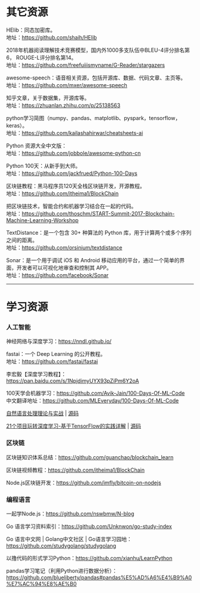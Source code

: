# 其它资源

HElib：同态加密库。</br>
地址：https://github.com/shaih/HElib

2018年机器阅读理解技术竞赛模型，国内外1000多支队伍中BLEU-4评分排名第6， ROUGE-L评分排名第14。</br>
地址：https://github.com/freefuiiismyname/G-Reader/stargazers

awesome-speech：语音相关资源，包括开源库、数据、代码文章、主页等。</br>
地址：https://github.com/mxer/awesome-speech

知乎文章，关于数据集，开源库等。</br>
地址：https://zhuanlan.zhihu.com/p/25138563

python学习简图（numpy、pandas、matplotlib、pyspark，tensorflow，keras）。</br>
地址：https://github.com/kailashahirwar/cheatsheets-ai

Python 资源大全中文版：</br>
地址：https://github.com/jobbole/awesome-python-cn

Python 100天：从新手到大师。</br>
地址：https://github.com/jackfrued/Python-100-Days


区块链教程：黑马程序员120天全栈区块链开发，开源教程。</br>
地址：https://github.com/itheima1/BlockChain

把区块链技术，智能合约和机器学习结合在一起的代码。</br>
地址：https://github.com/thoschm/START-Summit-2017-Blockchain-Machine-Learning-Workshop

TextDistance：是一个包含 30+ 种算法的 Python 库，用于计算两个或多个序列之间的距离。</br>
地址：https://github.com/orsinium/textdistance

Sonar：是一个用于调试 iOS 和 Android 移动应用的平台，通过一个简单的界面，开发者可以可视化地审查和控制其 APP。</br>
地址：https://github.com/facebook/Sonar


---

# 学习资源
### 人工智能

神经网络与深度学习：https://nndl.github.io/

fastai：一个 Deep Learning 的公开教程。</br>
地址：https://github.com/fastai/fastai

李宏毅【深度学习教程】：https://pan.baidu.com/s/1NpjdimyUYX93pZiPm6Y2oA

100天学会机器学习：https://github.com/Avik-Jain/100-Days-Of-ML-Code </br>
中文翻译地址：https://github.com/MLEveryday/100-Days-Of-ML-Code

[自然语言处理理论与实战](https://pan.baidu.com/s/1O9wDOaG0cTRJSzMaAza2Cw) | [源码](https://github.com/bainingchao/NLP-ML)


[21个项目玩转深度学习-基于TensorFlow的实践详解](https://book.douban.com/subject/30179607/) | [源码](https://github.com/hzy46/Deep-Learning-21-Examples)

### 区块链

区块链知识体系总结：https://github.com/guanchao/blockchain_learn

区块链视频教程：https://github.com/itheima1/BlockChain

Node.js区块链开发：https://github.com/imfly/bitcoin-on-nodejs


### 编程语言

一起学Node.js：https://github.com/nswbmw/N-blog

Go 语言学习资料索引：https://github.com/Unknwon/go-study-index

Go 语言中文网 | Golang中文社区 | Go语言学习园地：https://github.com/studygolang/studygolang


以撸代码的形式学习Python：https://github.com/xianhu/LearnPython

pandas学习笔记（利用Python进行数据分析）：https://github.com/blueliberty/pandas#pandas%E5%AD%A6%E4%B9%A0%E7%AC%94%E8%AE%B0





